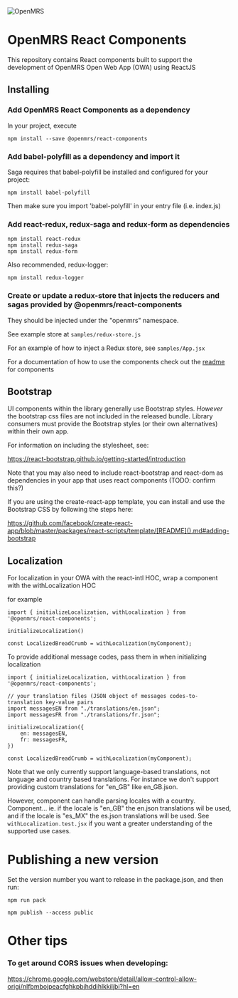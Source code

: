 <img src="https://cloud.githubusercontent.com/assets/668093/12567089/0ac42774-c372-11e5-97eb-00baf0fccc37.jpg" alt="OpenMRS"/>

# OpenMRS React Components

This repository contains React components built to support the development of OpenMRS Open Web App (OWA) using ReactJS 

## Installing

### Add OpenMRS React Components as a dependency

In your project, execute
```
npm install --save @openmrs/react-components
```

### Add babel-polyfill as a dependency and import it

Saga requires that babel-polyfill be installed and configured for your project:
```
npm install babel-polyfill
```
Then make sure you import 'babel-polyfill' in your entry file (i.e. index.js)

### Add react-redux, redux-saga and redux-form as dependencies
```
npm install react-redux
npm install redux-saga
npm install redux-form
```
Also recommended, redux-logger:
```
npm install redux-logger
```
### Create or update a redux-store that injects the reducers and sagas provided by @openmrs/react-components

They should be injected under the "openmrs" namespace.

See example store at `samples/redux-store.js`

For an example of how to inject a Redux store, see `samples/App.jsx`

For a documentation of how to use the components check out the [readme](https://github.com/openmrs/openmrs-react-components/tree/master/src/components) for components

## Bootstrap

UI components within the library generally use Bootstrap styles.  *However* the bootstrap css files are not included
in the released bundle.  Library consumers must provide the Bootstrap styles (or their own alternatives) within their
own app.

For information on including the stylesheet, see:

https://react-bootstrap.github.io/getting-started/introduction

Note that you may also need to include react-bootstrap and react-dom as dependencies in your app that uses react components
(TODO: confirm this?)

If you are using the create-react-app template, you can install and use the Bootstrap CSS by following the steps here:

https://github.com/facebook/create-react-app/blob/master/packages/react-scripts/template/[README]().md#adding-bootstrap

## Localization
For localization in your OWA with the react-intl HOC, wrap a component with the withLocalization HOC

for example
```
import { initializeLocalization, withLocalization } from '@openmrs/react-components';

initializeLocalization()

const LocalizedBreadCrumb = withLocalization(myComponent);
```

To provide additional message codes, pass them in when initializing localization
```
import { initializeLocalization, withLocalization } from '@openmrs/react-components';

// your translation files (JSON object of messages codes-to-translation key-value pairs
import messagesEN from "./translations/en.json";
import messagesFR from "./translations/fr.json";

initializeLocalization({
    en: messagesEN,
    fr: messagesFR,
})

const LocalizedBreadCrumb = withLocalization(myComponent);

```

Note that we only currently support language-based translations, not language and country based translations. For instance we don't support providing custom translations for "en_GB" like en_GB.json.

However, component can handle parsing locales with a country. Component... ie. if the locale is "en_GB" the en.json translations wil be used, and if the locale is "es_MX" the es.json translations will be used.  See `withLocalization.test.jsx` if you want a greater understanding of the supported use cases. 

# Publishing a new version

Set the version number you want to release in the package.json, and then run:
```
npm run pack

npm publish --access public
```

# Other tips

### To get around CORS issues when developing:

https://chrome.google.com/webstore/detail/allow-control-allow-origi/nlfbmbojpeacfghkpbjhddihlkkiljbi?hl=en
